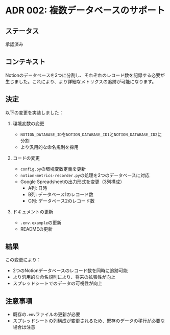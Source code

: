 # ADR 002: 複数データベースのサポート

## ステータス

承認済み

## コンテキスト

Notionのデータベースを2つに分割し、それぞれのレコード数を記録する必要が生じました。これにより、より詳細なメトリクスの追跡が可能になります。

## 決定

以下の変更を実装しました：

1. 環境変数の変更
   - `NOTION_DATABASE_ID`を`NOTION_DATABASE_ID1`と`NOTION_DATABASE_ID2`に分割
   - より汎用的な命名規則を採用

2. コードの変更
   - `config.py`の環境変数定義を更新
   - `notion-metrics-recorder.py`の処理を2つのデータベースに対応
   - Google Spreadsheetの出力形式を変更（3列構成）
     - A列: 日時
     - B列: データベース1のレコード数
     - C列: データベース2のレコード数

3. ドキュメントの更新
   - `.env.example`の更新
   - READMEの更新

## 結果

この変更により：

- 2つのNotionデータベースのレコード数を同時に追跡可能
- より汎用的な命名規則により、将来の拡張性が向上
- スプレッドシートでのデータの可視性が向上

## 注意事項

- 既存の`.env`ファイルの更新が必要
- スプレッドシートの列構成が変更されるため、既存のデータの移行が必要な場合は注意 